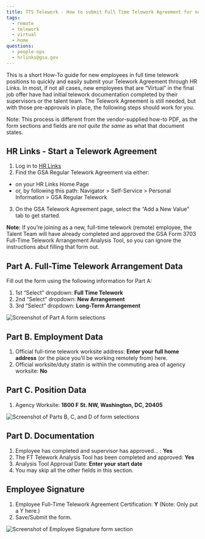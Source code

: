 ```yaml
---
title: TTS Telework - How to submit Full Time Telework Agreement for new hires
tags:
  - remote
  - telework
  - virtual
  - home
questions:
  - people-ops
  - hrlinks@gsa.gov
---
```


This is a short How-To guide for new employees in full time telework positions to quickly and easily submit your Telework Agreement through HR Links. In most, if not all cases, new employees that are “Virtual” in the final job offer have had initial telework documentation completed by their supervisors or the talent team. The Telework Agreement is still needed, but with those pre-approvals in place, the following steps should work for you.

Note: This process is different from the vendor-supplied how-to PDF, as the form sections and fields are _not quite the same_ as what that document states.

## HR Links - Start a Telework Agreement

1. Log in to [HR Links](https://hrlinks.gsa.gov/)
2. Find the GSA Regular Telework Agreement via either:

- on your HR Links Home Page
- or, by following this path: Navigator > Self-Service > Personal Information > GSA Regular Telework

3. On the GSA Telework Agreement page, select the “Add a New Value” tab to get started.

**Note:** If you’re joining as a new, full-time telework (remote) employee, the Talent Team will have already completed and approved the GSA Form 3703 Full-Time Telework Arrangement Analysis Tool, so you can ignore the instructions abut filling that form out.

## Part A. Full-Time Telework Arrangement Data

Fill out the form using the following information for Part A:

1. 1st “Select” dropdown: **Full Time Telework**
2. 2nd “Select” dropdown: **New Arrangement**
3. 3rd “Select” dropdown: **Long-Term Arrangement**

<img src="{{site.baseurl}}/images/hrlinks/ft-telework-1.png" alt="Screenshot of Part A form selections" />

## Part B. Employment Data

1. Official full-time telework worksite address: **Enter your full home address** (or the place you'll be working remotely from) here.
2. Official worksite/duty statin is within the commuting area of agency worksite: **No**

## Part C. Position Data

1. Agency Worksite: **1800 F St. NW, Washington, DC, 20405**

<img src="{{site.baseurl}}/images/hrlinks/ft-telework-2.png" alt="Screenshot of Parts B, C, and D of form selections" />

## Part D. Documentation

1. Employee has completed and supervisor has approved... : **Yes**
2. The FT Telework Analysis Tool has been completed and approved: **Yes**
3. Analysis Tool Approval Date: **Enter your start date**
4. You may skip all the other fields in this section.

## Employee Signature

1. Employee Full-Time Telework Agreement Certification: **Y** (Note: Only put a Y here.)
2. Save/Submit the form.

<img src="{{site.baseurl}}/images/hrlinks/ft-telework-3.png" alt="Screenshot of Employee Signature form section" />
